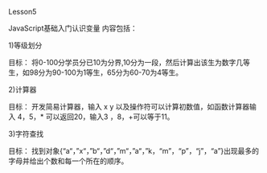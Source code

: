 Lesson5

JavaScript基础入门认识变量
内容包括：

1)等级划分

目标： 将0-100分学员分已10为分界,10分为一段，然后计算出该生为数字几等生，如98分为90-100为1等生，65分为60-70为4等生。

2)计算器

目标： 开发简易计算器，输入 x y 以及操作符可以计算初数值，如函数计算器输入 4，5，* 可以返回20，输入3 ，8，+可以等于11。

3)字符查找

目标： 找到对象{“a“，”x“，”b“，”d“，”m“，”a“，”k，“m”，“p”，“j”，“a”}出现最多的字母并给出个数和每一个所在的顺序。